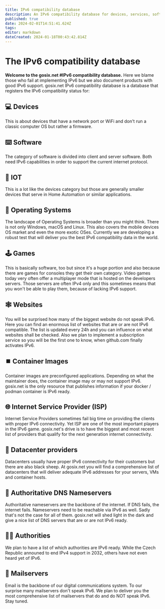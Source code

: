 ```yaml
---
title: IPv6 compatibility database
description: An IPv6 compatibility database for devices, services, software and IOT. It's basically a list who is to blame for their shitty firmware / software / OS.
published: true
date: 2024-02-01T14:51:41.624Z
tags: 
editor: markdown
dateCreated: 2024-01-18T00:43:42.814Z
---
```


# The IPv6 compatibility database


**Welcome to the **gosix.net** #IPv6 compatibility database.**
Here we blame those who fail at implementing IPv6 but we also document products with good IPv6 support.
gosix.net IPv6 compatibility database is a database that registers the IPv6 compatibility status for:

## :computer: Devices
This is about devices that have a network port or WiFi and don't run a classic computer OS but rather a firmware. 

## :keyboard: Software
The category of software is divided into client and server software. Both need IPv6 capabilities in order to support the current internet protocol.

## :space_invader: IOT
This is a lot like the devices category but those are generally smaller devices that serve in Home Automation or similar applications.

## :apple: Operating Systems
The landscape of Operating Systems is broader than you might think. There is not only Windows, macOS and Linux. This also covers the mobile devices OS market and even the more exotic OSes. Currently we are developing a robust test that will deliver you the best IPv6 compatibility data in the world.

## :joystick: Games
This is basically software, too but since it's a huge portion and also because there are games for consoles they get their own category. Video games today very often offer a multiplayer mode that is hosted on the developers servers. Those servers are often IPv4 only and this sometimes means that you won't be able to play them, because of lacking IPv6 support.

## :spider_web: Websites
You will be surprised how many of the biggest website do not speak IPv6. Here you can find an enormous list of websites that are or are not IPv6 compatible. The list is updated every 24h and you can influence on what websites shall be checked. Also we plan to implement a subscription service so you will be the first one to know, when github.com finally activates IPv6.

## :stop_button: Container Images
Container images are preconfigured applications. Depending on what the maintainer does, the container image may or may not support IPv6. gosix.net is the only resource that publishes information if your docker / podman container is IPv6 ready.

## :globe_with_meridians: Internet Service Provider (ISP)
Internet Service Providers sometimes fail big time on providing the clients with proper IPv6 connectivity. Yet ISP are one of the most important players in the IPv6 game. gosix.net's drive is to have the biggest and most recent list of providers that qualify for the next generation internet connectivity.

## :link: Datacenter providers
Datacenters usually have proper IPv6 connectivity for their customers but there are also black sheep. At gosix.net you will find a comprehensive list of datacenters that will deliver adequate IPv6 addresses for your servers, VMs and container hosts.

## :name_badge: Authoritative DNS Nameservers
Authoritative nameservers are the backbone of the internet. If DNS fails, the internet fails. Nameservers need to be reachable via IPv6 as well. Sadly that's not the case for all of them. gosix.net will shed light in the dark and give a nice list of DNS servers that are or are not IPv6 ready.

## 🧑‍⚖️ Authorities
We plan to have a list of which authorities are IPv6 ready. While the Czech Republic announed to end IPv4 support in 2032, others have not even heard yet of IPv6.

## :incoming_envelope: Mailservers
Email is the backbone of our digital communications system. To our surprise many mailservers don't speak IPv6. We plan to deliver you the most comprehensive list of mailservers that do and do NOT speak IPv6. Stay tuned.


